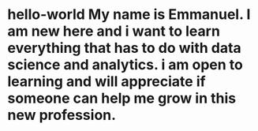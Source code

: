 # hello-world My name is Emmanuel. I am new here and i want to learn everything that has to do with data science and analytics. i am open to learning and will appreciate if someone can help me grow in this new profession.
